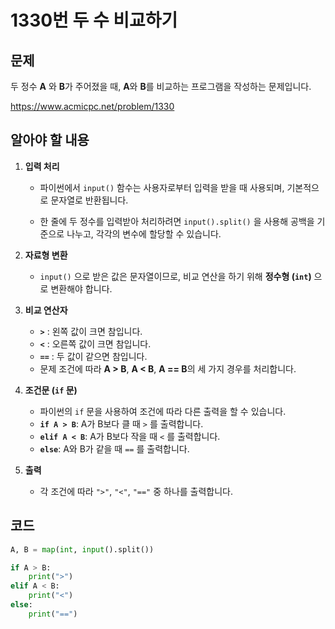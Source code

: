 # 1330번 두 수 비교하기
## 문제
두 정수 **A** 와 **B**가 주어졌을 때, **A**와 **B**를 비교하는 프로그램을 작성하는 문제입니다.

https://www.acmicpc.net/problem/1330

## 알아야 할 내용
1. **입력 처리**
   - 파이썬에서 `input()` 함수는 사용자로부터 입력을 받을 때 사용되며, 기본적으로 문자열로 반환됩니다.
   
   - 한 줄에 두 정수를 입력받아 처리하려면 `input().split()` 을 사용해 공백을 기준으로 나누고, 각각의 변수에 할당할 수 있습니다.

2. **자료형 변환**
   - `input()` 으로 받은 값은 문자열이므로, 비교 연산을 하기 위해 **정수형 (`int`)** 으로 변환해야 합니다.

3. **비교 연산자**
   - **`>`** : 왼쪽 값이 크면 참입니다.
   - **`<`** : 오른쪽 값이 크면 참입니다.
   - **`==`** : 두 값이 같으면 참입니다.
   - 문제 조건에 따라 **A > B**, **A < B**, **A == B**의 세 가지 경우를 처리합니다.

4. **조건문 (`if` 문)**
   - 파이썬의 `if` 문을 사용하여 조건에 따라 다른 출력을 할 수 있습니다.
   - **`if A > B`**: A가 B보다 클 때 `>` 를 출력합니다.
   - **`elif A < B`**: A가 B보다 작을 때 `<` 를 출력합니다.
   - **`else`**: A와 B가 같을 때 `==` 를 출력합니다.

5. **출력**
   - 각 조건에 따라 `">"`, `"<"`, `"=="` 중 하나를 출력합니다.

## 코드
```python
A, B = map(int, input().split())

if A > B:
    print(">")
elif A < B:
    print("<")
else:
    print("==")
```
